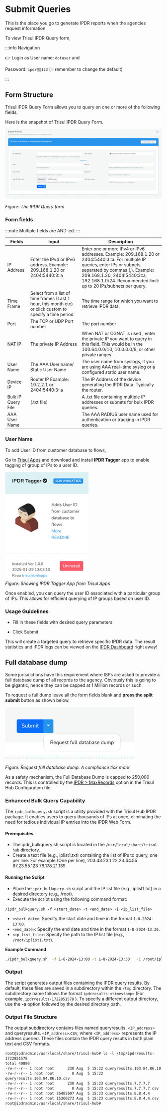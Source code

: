 # Submit Queries

This is the place you go to generate IPDR reports when the agencies request information. 

To view Trisul IPDR Query form,

:::info Navigation

:point_right: Login as User name: `dotuser` and

Password: `ipdr@@123`  (:bulb: remember to change the default)

:::

## Form Structure

Trisul IPDR Query Form allows you to query on one or more of the following fields.


Here is the snapshot of Trisul IPDR Query Form.

![](images/ipqueryform_new.png)

*Figure: The IPDR Query form*



### Form fields

:::note 
Multiple fields are AND-ed.
:::


| Fields | Input  | Description |
| ------ | --- |---|
| IP Address | Enter the IPv4 or IPv6 address. Example:  209.168.1.20 or 2404:5440:3::a | Enter one or more IPv4 or IPv6 addresses. Example: 209.168.1.20 or 2404:5440:3::a. For multiple IP queries, enter IPs or subnets separated by commas (,). Example: 209.168.1.20, 2404:5440:3::a, 192.168.1.0/24. Recommended limit: up to 20 IPs/subnets per query.|
| Time Frame | Select from a list of time frames (Last 1 hour, this month etc) or click custom to specify a time period | The time range for which you want to retrieve IPDR data.|
| Port | The TCP or UDP Port number   | The port number|
| NAT IP | The private IP Address    | When NAT or CGNAT is used , enter the private IP you want to query in this field. This would be in the 100.64.0.0/10, 10.0.0.0/8, or other private ranges|
| User Name  | The AAA User name/ Static User Name   | The user name from syslogs, if you are using AAA real-time syslog or a configured static user name.|
| Device IP  | Router IP Example: 10.2.2.1 or 2404:5440:3::a| The IP Address of the device generating the IPDR Data. Typically the router.|
| Bulk IP Query File | (.txt file)                       | A .txt file containing multiple IP addresses or subnets for bulk IPDR queries.   |
| AAA User Name      |                        |  The AAA RADIUS user name used for authentication or tracking in IPDR queries. |


### User Name

To add User ID from customer database to flows,

Go to [Trisul Apps](/docs/ag/webadmin/apps) and download and install **IPDR Tagger** app to enable tagging of group of IPs to a user ID. 

![](images/ipdrtagger.png)  
*Figure: Showing IPDR Tagger App from Trisul Apps*

Once enabled, you can query the user ID associated with a particular group of IPs. This allows for efficient querying of IP groups based on user ID.


### Usage Guidelines

- Fill in these fields with desired query parameters

- Click Submit 

This will create a targeted query to retrieve specific IPDR data. The result statistics and IPDR logs can be viewed on the [IPDR Dashboard](ipdrdashboard) right away!


## Full database dump

Some jurisdictions have this requirement where ISPs are asked to provide a full database dump of all records to the agency. Obviously this is going to be gigantic, hence they can be capped at 1 Million records or such. 

To request a full dump leave all the form fields blank and **press the split submit** button as shown below.


![press to request full database dump](images/fulldbdump.png)

*Figure: Request full database dump. A compliance tick mark* 

As a safety mechanism, the Full Database Dump is capped to 250,000 records.  This is controlled by the [IPDR > MaxRecords](/docs/ref/trisulhubconfig#ipdr) option in the Trisul Hub Configuration file. 


### Enhanced Bulk Query Capability

The `ipdr_bulkquery.sh` script is a utility provided with the Trisul Hub IPDR package. It enables users to query thousands of IPs at once, eliminating the need for tedious individual IP entries into the IPDR Web Form.

#### **Prerequisites**

 - The ipdr_bulkquery.sh script is located in the `/usr/local/share/trisul-hub` directory.
 - Create a text file (e.g., iplist1.txt) containing the list of IPs to query, one per line.
 For example (One per line), 
203.43.23.1
22.23.44.55
87.23.55.123
78.178.21.139

#### **Running the Script**

- Place the `ipdr_bulkquery.sh` script and the IP list file (e.g., iplist1.txt) in a desired directory (e.g., /root).
- Execute the script using the following command format:

`/ipdr_bulkquery.sh -f <start_date> -t <end_date> -i <ip_list_file>`


 *   `<start_date>`: Specify the start date and time in the format `1-8-2024-13:00`.
 *   `<end_date>`: Specify the end date and time in the format `1-8-2024-13:30`.
 *   `<ip_list_file>`: Specify the path to the IP list file (e.g., `/root/iplist1.txt`).

**Example Command**

```bash
./ipdr_bulkquery.sh  -f 1-8-2024-13:00 -t 1-8-2024-13:30   -i /root/iplist1.txt
```
### Output

The script generates output files containing the IPDR query results. By default, these files are saved in a subdirectory within the `/tmp` directory. The subdirectory name follows the format `ipdrresults-<timestamp>` (For example, `ipdrresults-1722851578` ).
To specify a different output directory, use the **-o** option followed by the desired directory path.

### Output File Structure

The output subdirectory contains files named queryresults. `<IP_address>` and queryresults. `<IP_address>`.csv, where `<IP_address>` represents the IP address queried.
These files contain the IPDR query results in both plain text and CSV formats.

```
root@ipdradmin:/usr/local/share/trisul-hub# ls -l /tmp/ipdrresults-1722851578
total 40880
-rw-r--r-- 1 root root      230 Aug  5 15:22 queryresults.103.84.86.10
-rw-r--r-- 1 root root        0 Aug  5 15:22 queryresults.103.84.86.10.csv
-rw-r--r-- 1 root root      230 Aug  5 15:23 queryresults.7.7.7.7
-rw-r--r-- 1 root root        0 Aug  5 15:23 queryresults.7.7.7.7.csv
-rw-r--r-- 1 root root 26485607 Aug  5 15:23 queryresults.8.8.4.4
-rw-r--r-- 1 root root 15360273 Aug  5 15:23 queryresults.8.8.4.4.csv
root@ipdradmin:/usr/local/share/trisul-hub#
```